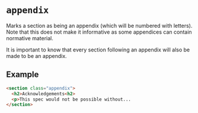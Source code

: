 # `appendix`

Marks a section as being an appendix (which will be numbered with letters). Note that this does not make it informative as some appendices can contain normative material.

It is important to know that every section following an appendix will also be made to be an appendix.

## Example

```HTML
<section class="appendix">
  <h2>Acknowledgements<h2>
  <p>This spec would not be possible without...
</section>
```
